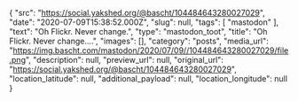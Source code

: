 {
  "src": "https://social.yakshed.org/@bascht/104484643280027029",
  "date": "2020-07-09T15:38:52.000Z",
  "slug": null,
  "tags": [
    "mastodon"
  ],
  "text": "Oh Flickr. Never change.",
  "type": "mastodon_toot",
  "title": "Oh Flickr. Never change.…",
  "images": [],
  "category": "posts",
  "media_url": "https://img.bascht.com/mastodon/2020/07/09//104484643280027029/file.png",
  "description": null,
  "preview_url": null,
  "original_url": "https://social.yakshed.org/@bascht/104484643280027029",
  "location_latitude": null,
  "additional_payload": null,
  "location_longitude": null
}
